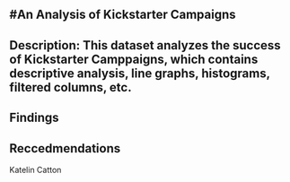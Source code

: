 #An Analysis of Kickstarter Campaigns
---
Description: This dataset analyzes the success of Kickstarter Camppaigns, which contains descriptive analysis, line graphs, histograms, filtered columns, etc.
---
Findings
---
Reccedmendations
---
Katelin Catton
